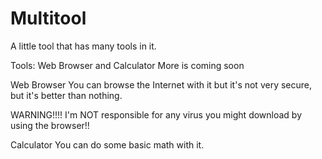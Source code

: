 # Multitool
A little tool that has many tools in it. 

Tools: Web Browser and Calculator
More is coming soon

Web Browser
 You can browse the Internet with it but it's not very secure, but it's better than nothing.

WARNING!!!!
I'm NOT responsible for any virus you might download by using the browser!!

Calculator
You can do some basic math with it.
